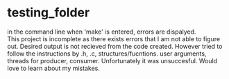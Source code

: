 # testing_folder

in the command line when 'make' is entered, errors are dispalyed.  
This project is incomplete as there exists errors that I am not able to figure out. 
Desired output is not recieved from the code created. 
However tried to follow the instructions by .h, .c, structures/fucntions. user arguments, threads for producer, consumer. Unfortunately it was unsuccesful. 
Would love to learn about my mistakes. 

